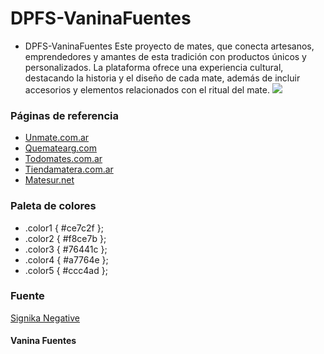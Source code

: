 # DPFS-VaninaFuentes
- DPFS-VaninaFuentes Este proyecto de mates, que conecta artesanos, emprendedores y amantes de esta tradición con productos únicos y personalizados. La plataforma ofrece una experiencia cultural, destacando la historia y el diseño de cada mate, además de incluir accesorios y elementos relacionados con el ritual del mate.
![](https://i.pinimg.com/736x/6c/b5/c7/6cb5c784cc803670c7f3e8fed509e7b9.jpg)

### Páginas de referencia
- [Unmate.com.ar](https://www.un-mate.com.ar/)
- [Quematearg.com](https://www.quematearg.com/?gad_source=1&gclid=Cj0KCQiA1p28BhCBARIsADP9HrPj7eP1YFFWQmlT-_KzI5ppxpwelBB9OVdK4z3YR-LPaYEOdqBpCFMaAspaEALw_wcB)
- [Todomates.com.ar](https://todomates.com.ar/)
- [Tiendamatera.com.ar](https://www.tiendamatera.com.ar/)
- [Matesur.net](https://www.matesur.net/?srsltid=AfmBOopoaEJuYzXTROcpZHdvLPpMAIqMBqKIREt4rq6DSW1fFp0kU1Wt)

### Paleta de colores
- .color1 { #ce7c2f };
- .color2 { #f8ce7b };
- .color3 { #76441c };
- .color4 { #a7764e };
- .color5 { #ccc4ad };

### Fuente
[Signika Negative](https://fonts.google.com/specimen/Signika+Negative?categoryFilters=Sans+Serif:%2FSans%2FHumanist)
#### Vanina Fuentes